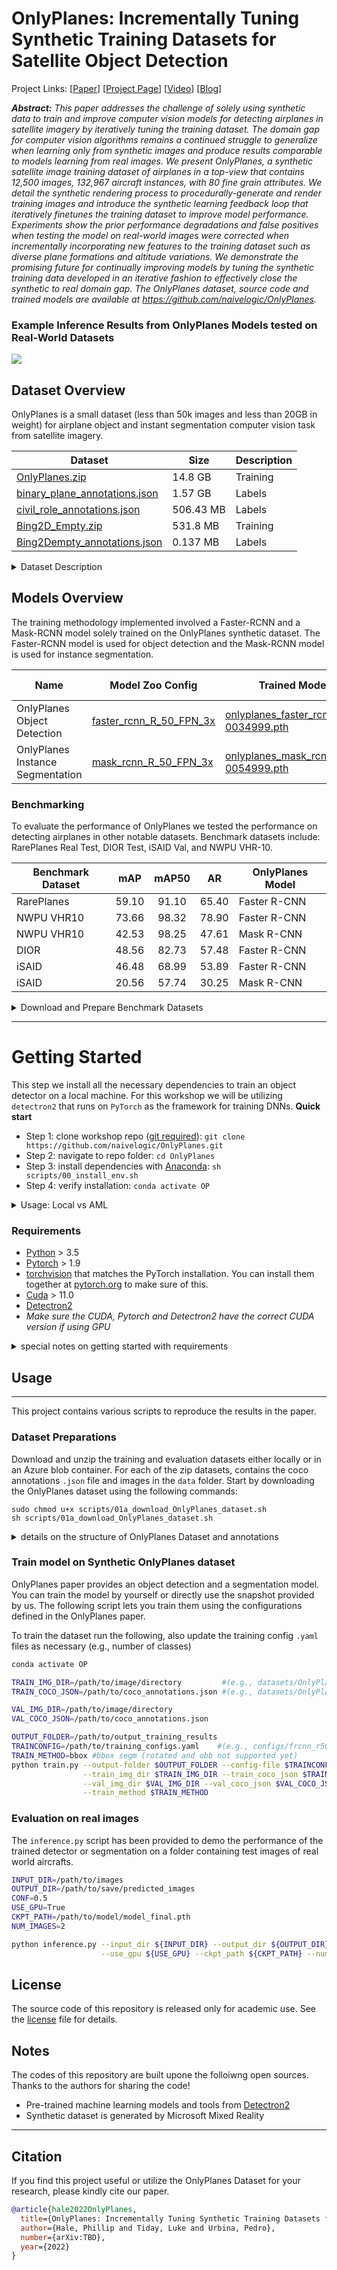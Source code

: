 # OnlyPlanes: Incrementally Tuning Synthetic Training Datasets for Satellite Object Detection
Project Links:  [[Paper][paper_link]] [[Project Page][project_page]] [[Video][youtube_vid]] [[Blog][medium_blog_series]]

***Abstract:*** _This paper addresses the challenge of solely using synthetic data to train and improve computer vision models for detecting airplanes in satellite imagery by iteratively tuning the training dataset. The domain gap for computer vision algorithms remains a continued struggle to generalize when learning only from synthetic images and produce results comparable to models learning from real images. We present OnlyPlanes, a synthetic satellite image training dataset of airplanes in a top-view that contains 12,500 images, 132,967 aircraft instances, with 80 fine grain attributes. We detail the synthetic rendering process to procedurally-generate and render training images and introduce the synthetic learning feedback loop that iteratively finetunes the training dataset to improve model performance. Experiments show the prior performance degradations and false positives when testing the model on real-world images were corrected when incrementally incorporating new features to the training dataset such as diverse plane formations and altitude variations. We demonstrate the promising future for continually improving models by tuning the synthetic training data developed in an iterative fashion to effectively close the synthetic to real domain gap. The OnlyPlanes dataset, source code and trained models are available at https://github.com/naivelogic/OnlyPlanes._

[paper_link]: docs/OnlyPlanes_report_placeholder.pdf
[project_page]: https://naivelogic.github.io/OnlyPlanes/
[medium_blog_series]: TBD
[youtube_vid]: TBD

### Example Inference Results from OnlyPlanes Models tested on Real-World Datasets

![](docs/media/OnlyPlanes_example_inferences_real_datasets.png)

## Dataset Overview
OnlyPlanes is a small dataset (less than 50k images and less than 20GB in weight) for airplane object and instant segmentation computer vision task from satellite imagery.

| Dataset                               	| Size      	| Description 	|
|---------------------------------------	|-----------	|-------------	|
| [OnlyPlanes.zip][ds1]                 	| 14.8 GB   	| Training    	|
| [binary_plane_annotations.json][lb01] 	| 1.57 GB   	| Labels      	|
| [civil_role_annotations.json][lb02]   	| 506.43 MB 	| Labels      	|
| [Bing2D_Empty.zip][ds2]               	| 531.8 MB  	| Training    	|
| [Bing2Dempty_annotations.json][lb03]  	| 0.137 MB  	| Labels      	|

[ds1]: https://msdsdiag.blob.core.windows.net/naivelogicblob/OnlyPlanes/OnlyPlanes_dataset_08122022.zip
[lb01]: https://msdsdiag.blob.core.windows.net/naivelogicblob/OnlyPlanes/OnlyPlanes_binary_plane_annotations_imgdir.json
[lb02]: https://msdsdiag.blob.core.windows.net/naivelogicblob/OnlyPlanes/civil_role_annotations.json
[ds2]: https://msdsdiag.blob.core.windows.net/naivelogicblob/OnlyPlanes/bing2d_empty/Bing2D_empty_airports.zip
[lb03]: https://msdsdiag.blob.core.windows.net/naivelogicblob/OnlyPlanes/bing2d_empty/coco_annotations_emptyBing2Dairport_1024split_small.json



<details>
 <summary>Dataset Description</summary>
The OnlyPlanes dataset contains 12,500 images and 132,967 instance objects consisting of four categories (plane, jumbo jet, military, helicopter) with 80 fine-grain attributes that define the plane model (e.g., Boeing 737). A single training dataset is provided for both object detection and instance segmentation tasks at 1024x1024 image resolution using ten different airport. 

![](docs/media/OnlyPlanes_Categories.png)
</details>


## Models Overview
The training methodology implemented involved a Faster-RCNN and a Mask-RCNN model solely trained on the OnlyPlanes synthetic dataset. The Faster-RCNN model is used for object detection and the Mask-RCNN model is used for instance segmentation. 

| Name                             | Model Zoo Config               | Trained Model                                | Train Config       |
|----------------------------------|--------------------------------|----------------------------------------------|--------------------|
| OnlyPlanes Object Detection      | [faster_rcnn_R_50_FPN_3x][m01] | [onlyplanes_faster_rcnn_r50-0034999.pth][m0] | [config.yaml][m02] |
| OnlyPlanes Instance Segmentation | [mask_rcnn_R_50_FPN_3x][m03]   | [onlyplanes_mask_rcnn_r50-0054999.pth][m04]  | [config.yaml][m05] |

[m01]: https://github.com/facebookresearch/detectron2/blob/main/configs/COCO-Detection/faster_rcnn_R_50_FPN_3x.yaml
[m0]: https://msdsdiag.blob.core.windows.net/naivelogicblob/OnlyPlanes/final_aug22/onlyplanes_faster_rcnn_r50-0034999.pth
[m02]: https://msdsdiag.blob.core.windows.net/naivelogicblob/OnlyPlanes/final_aug22/onlyplanes_faster_rcnn_r50-config.yaml
[m03]: https://github.com/facebookresearch/detectron2/blob/main/configs/COCO-InstanceSegmentation/mask_rcnn_R_50_FPN_3x.yaml
[m04]: https://msdsdiag.blob.core.windows.net/naivelogicblob/OnlyPlanes/final_aug22/onlyplanes_mask_rcnn_r50-0024999.pth
[m05]: https://msdsdiag.blob.core.windows.net/naivelogicblob/OnlyPlanes/final_aug22/onlyplanes_mask_rcnn_r50-config.yaml


### Benchmarking

To evaluate the performance of OnlyPlanes we tested the performance on detecting airplanes in other notable datasets. Benchmark datasets include: RarePlanes Real Test, DIOR Test, iSAID Val, and NWPU VHR-10.

| Benchmark Dataset |  mAP  | mAP50 |   AR  | OnlyPlanes Model |
|-------------------|:-----:|:-----:|:-----:|------------------|
| RarePlanes        | 59.10 | 91.10 | 65.40 | Faster R-CNN     |
| NWPU VHR10        | 73.66 | 98.32 | 78.90 | Faster R-CNN     |
| NWPU VHR10        | 42.53 | 98.25 | 47.61 | Mask R-CNN       |
| DIOR              | 48.56 | 82.73 | 57.48 | Faster R-CNN     |
| iSAID             | 46.48 | 68.99 | 53.89 | Faster R-CNN     |
| iSAID             | 20.56 | 57.74 | 30.25 | Mask R-CNN       |

<details>
 <summary>Download and Prepare Benchmark Datasets</summary>

To test the performance of the model the below benchmark datasets were used. 

* iSAID | [paper][isaid_paper] | [dataset][isaid_ds] | [binary plane json][isaid_ds]
  * Note: We used the pre-processed version of the dataset from [CATNet](https://github.com/yeliudev/CATNet) approach where images were split into 512 x 512 patches and extreme aspect ratios from the official toolkit were corrected.
  * Test dataset statistics: 11,752 images | 6,613 airplane instances from the validation dataset. 

  [isaid_paper]: https://arxiv.org/abs/1905.12886
  [isaid_ds]: https://connectpolyu-my.sharepoint.com/personal/21039533r_connect_polyu_hk/_layouts/15/onedrive.aspx?id=%2Fpersonal%2F21039533r%5Fconnect%5Fpolyu%5Fhk%2FDocuments%2FZoo%2FReleases%2FCATNet%2Fisaid%5Fpatches%2D85c7fca6%2Ezip&parent=%2Fpersonal%2F21039533r%5Fconnect%5Fpolyu%5Fhk%2FDocuments%2FZoo%2FReleases%2FCATNet&ga=1
  [isaid_json_ours]: https://msdsdiag.blob.core.windows.net/naivelogicblob/OnlyPlanes/test_ds_binary_json/isaid_val_binary_plane_coco_annotations_ALL.json

* RarePlanes | [paper][RarePlanes_paper] | [dataset][RarePlanes_ds] | [binary plane json][RarePlanes_json_ours]
  * Note: for evaluation only RarePlanes Real Test dataset was used. Instructions to download the RarePlanes dataset [RarePlanes Public User Guide](https://www.cosmiqworks.org/rareplanes-public-user-guide/). Additionally, since the [official RarePlanes repository](https://github.com/aireveries/RarePlanes) is no longer available (summer 2022), refer to the [unofficial mirror repo](https://github.com/VisionSystemsInc/RarePlanes).
  * Test dataset statistics: 2,710 images and 6,812 airplane instances from the real test dataset.

  [RarePlanes_paper]: https://arxiv.org/abs/2006.02963
  [RarePlanes_ds]: https://www.cosmiqworks.org/rareplanes-public-user-guide/
  [RarePlanes_json_ours]: https://msdsdiag.blob.core.windows.net/naivelogicblob/OnlyPlanes/test_ds_binary_json/rareplanes_aircraft_real_test_coco_ph.json

* NWPU VHR10 | [paper][nwpu10_paper] | [dataset][nwpu10_ds] | [binary plane json][nwpu10_json_ours]
  * Test dataset statistics: 650 images and 757 airplane instances from the positive image set. 

  [nwpu10_paper]: https://arxiv.org/abs/2006.02963
  [nwpu10_ds]: https://1drv.ms/u/s!AmgKYzARBl5cczaUNysmiFRH4eE
  [nwpu10_json_ours]: https://msdsdiag.blob.core.windows.net/naivelogicblob/OnlyPlanes/test_ds_binary_json/nwpu_vhr10_binary_plane_coco_annotations_ALL.json


* DIOR | [paper][DIOR_paper] | [dataset][DIOR_ds] | [binary plane json][DIOR_json_ours]
  * Note: we first converted the DIOR VOC to COCO annotations using only the we used the `test.txt` Horizontal Bounding Boxes annotations.  
  * Test dataset statistics: 2,932 images and 8,042 airplane instances from the test dataset.

  [DIOR_paper]: https://arxiv.org/abs/1909.00133
  [DIOR_ds]: https://drive.google.com/drive/folders/1UdlgHk49iu6WpcJ5467iT-UqNPpx__CC
  [DIOR_json_ours]: https://msdsdiag.blob.core.windows.net/naivelogicblob/OnlyPlanes/test_ds_binary_json/DIOR_binary_plane_coco_annotations_ALL.json

Here is the file structure used for these benchmark datasets

```
Benchmark Datasets
├── data
│   ├── dior
│   │   ├── Annotations
│   │   ├── ImageSets
│   │   ├── JPEGImages-test
│   │   └── JPEGImages-trainval
│   ├── rareplanes
│   │   └── real
|   │       ├── metadata_annotations
|   |       │   ├── instances_test_aircraft.json
|   |       │   └── instances_test_role.json
|   │       └── test
|   |           └── PS-RGB_tiled
│   ├── isaid
│   │   ├── annotations
│   │   |   ├── instances_val.json  # original - not used
|   │   │   └── val_binary_plane_coco_annotations_ALL.json # used for benchmarking
│   │   └── val
    └── nwpu_vhr10
        ├── ground truth
        └── positive image set
```

</details>


----

# Getting Started

This step we install all the necessary dependencies to train an object detector on a local machine. For this workshop we will be utilizing `detectron2` that runs on `PyTorch` as the framework for training DNNs. 
__Quick start__
* Step 1: clone workshop repo ([git required](https://git-scm.com/)):  `git clone https://github.com/naivelogic/OnlyPlanes.git`
* Step 2: navigate to repo folder:   `cd OnlyPlanes`
* Step 3: install dependencies with [Anaconda](https://www.continuum.io/downloads): `sh scripts/00_install_env.sh`
* Step 4: verify installation: `conda activate OP`

<details>
 <summary>Usage: Local vs AML</summary>
For this repository to simplify the usage, we will provide the code from a local computational perspective. In the paper, we utilized Azure Machine Learning for training and evaluating the performance of the models. Additionally, in the paper all data was stored on an Azure blob container. While Azure ML is great for scaling compute intensive workloads, as long as you meet the requirements below a single GPU can put utilized to reperform results.
</details>


### Requirements
* [Python](https://www.python.org/downloads/) > 3.5
* [Pytorch](http://pytorch.org/) > 1.9
* [torchvision](https://github.com/pytorch/vision/) that matches the PyTorch installation. You can install them together at [pytorch.org](https://pytorch.org/) to make sure of this.
* [Cuda](https://developer.nvidia.com/cuda-toolkit) > 11.0
* [Detectron2](https://github.com/facebookresearch/detectron2)
* _Make sure the CUDA, Pytorch and Detectron2 have the correct CUDA version if using GPU_

<details>
 <summary>special notes on getting started with requirements</summary>
My OS for this project was a ubuntu-18.04 Azure VM with a K8 GPU. I highly recommend using at least one GPU (w/ >20GB of memory) with the correct CUDA installed. Make sure the CUDA, Pytorch and Detectron2 have the correct CUDA version if using GPU. 
</details>


## Usage
------
This project contains various scripts to reproduce the results in the paper. 


### Dataset Preparations

Download and unzip the training and evaluation datasets either locally or in an Azure blob container. For each of the zip datasets, contains the coco annotations `.json` file and images in the `data` folder. Start by downloading the OnlyPlanes dataset using the following commands:

```
sudo chmod u+x scripts/01a_download_OnlyPlanes_dataset.sh
sh scripts/01a_download_OnlyPlanes_dataset.sh
```

<details>
 <summary>details on the structure of OnlyPlanes Dataset and annotations</summary>
  The structure of each dataset is as follows:

```
.
└── OnlyPlanes
    ├── LICENSE.txt
    ├── coco_annotations
    │   ├── all_labels_coco_annotations.json    # all plane labels including fine-grain attributes
    │   ├── binary_plane_coco_annotations.json  # use this for **training on binary planes** 1 class
    │   ├── role_coco_annotations.json          
    │   ├── civil_role_coco_annotations.json    
    │   ├── OnlyPlanes_Role_Counts.csv
    │   └── OnlyPlanes_metadata.csv
    └── images
        ├── 1.png
        └── ...
```
</details>



### Train model on Synthetic OnlyPlanes dataset


OnlyPlanes paper provides an object detection and a segmentation model. You can train the model by yourself or directly use the snapshot provided by us. The following script lets you train them using the configurations defined in the OnlyPlanes paper. 

To train the dataset run the following, also update the training config `.yaml` files as necessary (e.g., number of classes)
```sh
conda activate OP

TRAIN_IMG_DIR=/path/to/image/directory         #(e.g., datasets/OnlyPlanes/images)
TRAIN_COCO_JSON=/path/to/coco_annotations.json #(e.g., datasets/OnlyPlanes/coco_ds/OnlyPlanes_binary_plane_annotations.json)

VAL_IMG_DIR=/path/to/image/directory         
VAL_COCO_JSON=/path/to/coco_annotations.json 

OUTPUT_FOLDER=/path/to/output_training_results
TRAINCONFIG=/path/to/training_configs.yaml    #(e.g., configs/frcnn_r50_fpn_demo.yaml)
TRAIN_METHOD=bbox #bbox segm (rotated and obb not supported yet)
python train.py --output-folder $OUTPUT_FOLDER --config-file $TRAINCONFIG \
                --train_img_dir $TRAIN_IMG_DIR --train_coco_json $TRAIN_COCO_JSON \
                --val_img_dir $VAL_IMG_DIR --val_coco_json $VAL_COCO_JSON \
                --train_method $TRAIN_METHOD
```

### Evaluation on real images

The `inference.py` script has been provided to demo the performance of the trained detector or segmentation on a folder containing test images of real world aircrafts. 

```sh
INPUT_DIR=/path/to/images
OUTPUT_DIR=/path/to/save/predicted_images
CONF=0.5
USE_GPU=True
CKPT_PATH=/path/to/model/model_final.pth
NUM_IMAGES=2

python inference.py --input_dir ${INPUT_DIR} --output_dir ${OUTPUT_DIR} --conf ${CONF} \
                    --use_gpu ${USE_GPU} --ckpt_path ${CKPT_PATH} --num_images ${NUM_IMAGES}
```


## License 

The source code of this repository is released only for academic use. See the [license](LICENSE) file for details. 

## Notes

The codes of this repository are built upone the folloiwng open sources. Thanks to the authors for sharing the code!
* Pre-trained machine learning models and tools from [Detectron2](https://github.com/facebookresearch/detectron2)
* Synthetic dataset is generated by Microsoft Mixed Reality


----
## Citation

If you find this project useful or utilize the OnlyPlanes Dataset for your research, please kindly cite our paper.

```bibtex
@article{hale2022OnlyPlanes,
  title={OnlyPlanes: Incrementally Tuning Synthetic Training Datasets for Satellite Object Detection},
  author={Hale, Phillip and Tiday, Luke and Urbina, Pedro},
  number={arXiv:TBD},
  year={2022}
}
```